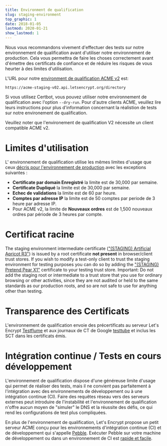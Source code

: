 ```yaml
---
title: Environment de qualification
slug: staging-environment
top_graphic: 1
date: 2018-01-05
lastmod: 2020-01-21
show_lastmod: 1
---
```



Nous vous recommandons vivement d'effectuer des tests sur notre environnement de qualification avant d'utiliser notre environnement de production. Cela vous permettra de faire les choses correctement avant d'émettre des certificats de confiance et de réduire les risques de vous heurter à des limites d'utilisation.

L'URL  pour notre [environment de qualification ACME v2](https://community.letsencrypt.org/t/staging-endpoint-for-acme-v2/49605) est:

`https://acme-staging-v02.api.letsencrypt.org/directory`

Si vous utilisez Certbot, vous pouvez utiliser notre environnement de qualification avec l'option `--dry-run`. Pour d'autre clients ACME, veuillez lire leurs instructions pour plus d'information concernant la réalistion de tests sur notre environement de qualification.

Veuillez noter que l'environement de qualification V2 nécessite un client compatible ACME v2.

# Limites d'utilisation

L' environnement de qualification utilise les mêmes limites d'usage que ceux [décris pour l'environnement de production](/docs/rate-limits) avec les exceptions suivantes :

*  **Certificate par domain Enregistré** la limite est de 30,000 par semaine.
*  **Certificate Dupliqué** la limite est de 30,000 par semaine.
*  **Echec de validations** la limite est de 60 par heure.
*  **Comptes par adresse IP** la limite est de 50 comptes par periode de 3 heure par adresse IP.
* Pour ACME v2, la limite de **Nouveaux ordres** est de 1,500 nouveaux ordres par période de 3 heures par compte.

# Certificat racine

The staging environment intermediate certificate (["(STAGING) Artificial Apricot R3"](/certs/staging/letsencrypt-stg-int-r3.pem)) is issued by a root certificate **not present** in browser/client trust stores. If you wish to modify a test-only client to trust the staging environment for testing purposes you can do so by adding the ["(STAGING) Pretend Pear X1"](/certs/staging/letsencrypt-stg-root-x1.pem) certificate to your testing trust store. Important: Do not add the staging root or intermediate to a trust store that you use for ordinary browsing or other activities, since they are not audited or held to the same standards as our production roots, and so are not safe to use for anything other than testing.

# Transparence des Certificats

L'environnement de qualification envoie des précertificats au serveur Let's Encrypt [Testflume](/docs/ct-logs) et aux journaux de CT de Google [testtube](http://www.certificate-transparency.org/known-logs#TOC-Test-Logs) et inclus les SCT dans les certificats émis.

# Intégration continue / Tests en cours développement

L'environnement de qualification dispose d'une généreuse  limite d'usage qui permet de réaliser des tests, mais il ne convient pas parfaitement à l'intégration avec des environnements de développement ou à une intégration continue (CI). Faire des requêtes réseau vers des serveurs externes peut introduire de l'instabilité et l'environnement de qualification n'offre aucun moyen de "simuler" le DNS et la réussite des défis, ce qui rend les configurations de test plus compliquées.

En plus de l'environnement de qualification, Let's Encrypt propose un petit serveur ACME conçu pour les environnements d'intégration continue (CI) et de  développement qui s'appelle [Pebble](https://github.com/letsencrypt/pebble). Exécuter Pebble sur votre machine de développement ou dans un environnement de CI est [rapide et facile](https://github.com/letsencrypt/pebble#docker).

